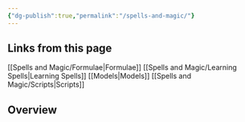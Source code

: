 ```yaml
---
{"dg-publish":true,"permalink":"/spells-and-magic/"}
---
```


## Links from this page
[[Spells and Magic/Formulae\|Formulae]]
[[Spells and Magic/Learning Spells\|Learning Spells]]
[[Models\|Models]]
[[Spells and Magic/Scripts\|Scripts]]
## Overview
